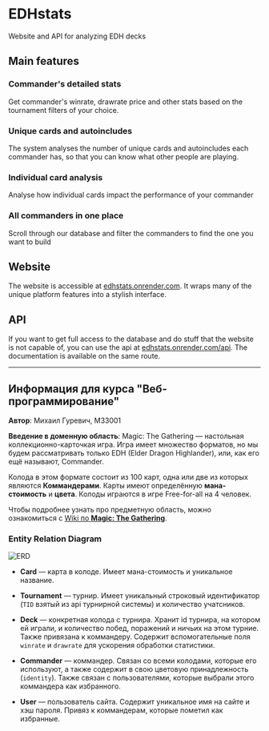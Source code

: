 # EDHstats

Website and API for analyzing EDH decks

## Main features

### Commander's detailed stats

Get commander's winrate, drawrate price and other stats based on the tournament filters of your choice.

### Unique cards and autoincludes

The system analyses the number of unique cards and autoincludes each commander has, so that you can know what other people are playing.

### Individual card analysis

Analyse how individual cards impact the performance of your commander

### All commanders in one place

Scroll through our database and filter the commanders to find the one you want to build

## Website

The website is accessible at [edhstats.onrender.com](https://edhstats.onrender.com/). It wraps many of the unique platform features into a stylish interface.

## API

If you want to get full access to the database and do stuff that the website is not capable of, you can use the api at [edhstats.onrender.com/api](https://edhstats.onrender.com/). The documentation is available on the same route.

---

## Информация для курса "Веб-программирование"

**Автор**: Михаил Гуревич, M33001

**Введение в доменную область**: Magic: The Gathering — настольная коллекционно-карточкая игра. Игра имеет множество форматов, но мы будем рассматривать только EDH (Elder Dragon Highlander), или, как его ещё называют, Commander.

Колода в этом формате состоит из 100 карт, одна или две из которых являются **Коммандерами**. Карты имеют определённую **мана-стоимость** и **цвета**. Колоды играются в игре Free-for-all на 4 человек.

Чтобы подробнее узнать про предметную область, можно ознакомиться с [Wiki по **Magic: The Gathering**](https://mtg-archive.fandom.com/wiki/EDH).

### Entity Relation Diagram

![ERD](https://github.com/is-web-y25/EDHstats/blob/main/ERD.png)

- **Card** — карта в колоде. Имеет мана-стоимость и уникальное название.

- **Tournament** — турнир. Имеет уникальный строковый идентификатор (`TID` взятый из api турнирной системы) и количество учатсников.

- **Deck** — конкретная колода с турнира. Хранит id турнира, на котором ей играли, и количество побед, поражений и ничьих на этом турние. Также привязана к коммандеру. Содержит вспомогательные поля `winrate` и `drawrate` для ускорения обработки статистики.

- **Commander** — коммандер. Связан со всеми колодами, которые его используют, а также содержит в свою цветовую принадлежность (`identity`). Также связан с пользователями, которые выбрали этого коммандера как избранного.

- **User** — пользователь сайта. Содержит уникальное имя на сайте и хэш пароля. Привяз к коммандерам, которые пометил как избранные.
